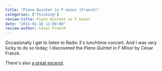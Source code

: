 ```yaml
---
title: "Piano Quintet in F minor (Franck)"
categories: ["thinking"]
review-title: Piano Quintet in F minor
date: "2011-01-18 12:00:00"
review-author: César Franck
---
```



Occasionally I get to listen to Radio 3's lunchtime concert. And I was very lucky to do so today; I discovered the _Piano Quintet in F Minor_ by César Franck.

There's also [a great excerpt](https://www.pristineclassical.com/LargeWorks/Chamber/PACM023.php).

